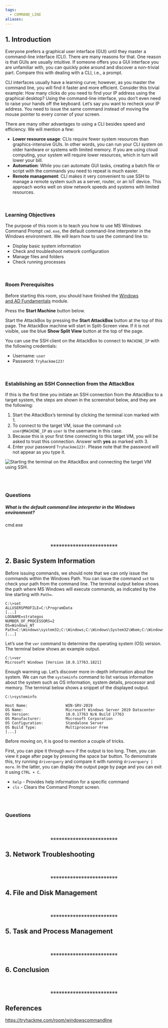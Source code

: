 ```yaml
---
tags:
  - COMMAND_LINE
aliases:
---
```

## 1. Introduction

Everyone prefers a graphical user interface (GUI) until they master a command-line interface (CLI). There are many reasons for that. One reason is that GUIs are usually intuitive. If someone offers you a GUI interface you are unfamiliar with, you can quickly poke around and discover a non-trivial part. Compare this with dealing with a CLI, i.e., a prompt.

CLI interfaces usually have a learning curve; however, as you master the command line, you will find it faster and more efficient. Consider this trivial example: How many clicks do you need to find your IP address using the graphical desktop? Using the command-line interface, you don’t even need to raise your hands off the keyboard. Let’s say you want to recheck your IP address. You need to issue the same command instead of moving the mouse pointer to every corner of your screen.

There are many other advantages to using a CLI besides speed and efficiency. We will mention a few:

- **Lower resource usage**: CLIs require fewer system resources than graphics-intensive GUIs. In other words, you can run your CLI system on older hardware or systems with limited memory. If you are using cloud computing, your system will require lower resources, which in turn will lower your bill.
- **Automation**: While you can automate GUI tasks, creating a batch file or script with the commands you need to repeat is much easier.
- **Remote management**: CLI makes it very convenient to use SSH to manage a remote system such as a server, router, or an IoT device. This approach works well on slow network speeds and systems with limited resources.
<div>
<br>
</div>

### Learning Objectives

The purpose of this room is to teach you how to use MS Windows Command Prompt `cmd.exe`, the default command-line interpreter in the Windows environment. We will learn how to use the command line to:

- Display basic system information
- Check and troubleshoot network configuration
- Manage files and folders
- Check running processes
<div>
<br>
</div>

### Room Prerequisites

Before starting this room, you should have finished the [Windows and AD Fundamentals](https://tryhackme.com/module/windows-and-active-directory-fundamentals) module.

Press the **Start Machine** button below.

Start the AttackBox by pressing the **Start AttackBox** button at the top of this page. The AttackBox machine will start in Split-Screen view. If it is not visible, use the blue **Show Split View** button at the top of the page.

You can use the SSH client on the AttackBox to connect to `MACHINE_IP` with the following credentials:

- Username: `user`
- Password: `Tryhackme123!`
<div>
<br>
</div>

### Establishing an SSH Connection from the AttackBox

If this is the first time you initiate an SSH connection from the AttackBox to a target system, the steps are shown in the screenshot below, and they are the following:

1. Start the AttackBox’s terminal by clicking the terminal icon marked with 1.
2. To connect to the target VM, issue the command `ssh user@MACHINE_IP` as `user` is the username in this case.
3. Because this is your first time connecting to this target VM, you will be asked to trust this connection. Answer with **yes** as marked with 3.
4. Enter your password `Tryhackme123!`. Please note that the password will not appear as you type it.

![Starting the terminal on the AttackBox and connecting the target VM using SSH.](https://tryhackme-images.s3.amazonaws.com/user-uploads/5f04259cf9bf5b57aed2c476/room-content/5f04259cf9bf5b57aed2c476-1724312337656.png)
<div>
<br>
<br>
</div>

### Questions

##### What is the default command line interpreter in the Windows environment?
cmd.exe
<div align="center">
<br>
<br>
※※※※※※※※※※※※※※※※※※※※※※※※
<br>
</div>
<!-- PAGE BREAK -->
<div style="page-break-after: always;"></div>

## 2. Basic System Information

Before issuing commands, we should note that we can only issue the commands within the Windows Path. You can issue the command `set` to check your path from the command line. The terminal output below shows the path where MS Windows will execute commands, as indicated by the line starting with `Path=`.

```shell-session
C:\>set
ALLUSERSPROFILE=C:\ProgramData
[...]
LOGNAME=strategos
NUMBER_OF_PROCESSORS=2
OS=Windows_NT
Path=C:\Windows\system32;C:\Windows;C:\Windows\System32\Wbem;C:\Windows\System32\WindowsPowerShell\v1.0\;C:\Windows\System32\OpenSSH\;C:\Windows\system32\config\systemprofile\AppData\Local\Microsoft\WindowsApps;C:\Users\strategos\AppData\Local\Microsoft\WindowsApps;
[...]
```

Let’s use the `ver` command to determine the operating system (OS) version. The terminal below shows an example output.

```shell-session
C:\>ver                                                                                                                                              
Microsoft Windows [Version 10.0.17763.1821]
```

Enough warming up. Let’s discover more in-depth information about the system. We can run the `systeminfo` command to list various information about the system such as OS information, system details, processor and memory. The terminal below shows a snippet of the displayed output.

```shell-session
C:\>systeminfo

Host Name:                 WIN-SRV-2019
OS Name:                   Microsoft Windows Server 2019 Datacenter
OS Version:                10.0.17763 N/A Build 17763
OS Manufacturer:           Microsoft Corporation
OS Configuration:          Standalone Server
OS Build Type:             Multiprocessor Free
[...]
```

Before moving on, it is good to mention a couple of tricks.

First, you can pipe it through `more` if the output is too long. Then, you can view it page after page by pressing the space bar button. To demonstrate this, try running `driverquery` and compare it with running `driverquery | more`. In the latter, you can display the output page by page and you can exit it using `CTRL + C`.

- `help` - Provides help information for a specific command
- `cls` - Clears the Command Prompt screen.
<div>
<br>
<br>
</div>

### Questions

##### 
<div align="center">
<br>
<br>
※※※※※※※※※※※※※※※※※※※※※※※※
<br>
</div>
<!-- PAGE BREAK -->
<div style="page-break-after: always;"></div>

## 3. Network Troubleshooting
<div align="center">
<br>
<br>
※※※※※※※※※※※※※※※※※※※※※※※※
<br>
</div>
<!-- PAGE BREAK -->
<div style="page-break-after: always;"></div>

## 4. File and Disk Management
<div align="center">
<br>
<br>
※※※※※※※※※※※※※※※※※※※※※※※※
<br>
</div>
<!-- PAGE BREAK -->
<div style="page-break-after: always;"></div>

## 5. Task and Process Management
<div align="center">
<br>
<br>
※※※※※※※※※※※※※※※※※※※※※※※※
<br>
</div>
<!-- PAGE BREAK -->
<div style="page-break-after: always;"></div>

## 6. Conclusion
<div align="center">
<br>
<br>
※※※※※※※※※※※※※※※※※※※※※※※※
<br>
</div>
<!-- PAGE BREAK -->
<div style="page-break-after: always;"></div>

## References

https://tryhackme.com/room/windowscommandline